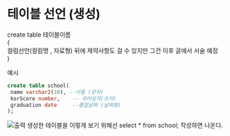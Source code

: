 # 테이블 선언 (생성)
create table 테이블이름   
(  
     컬럼선언(컬럼명 , 자료형)  뒤에 제약사항도 걸 수 있지만 그건 이후 글에서 서술 예정  
)  

예시 
```sql
create table school(
 name varchar2(10), --이름 (문자)
 korScore number,    -- 국어성적(숫자)
 graduation date     --졸업날짜 (날짜형)
);
```

![출력](https://github.com/juniel1299/juniel1299.github.io/assets/62318700/7a0b5e66-96a5-44ce-b1cc-ac57919f0d7e)
생성한 테이블을 이렇게 보기 위해선 
select * from school; 작성하면 나온다.


